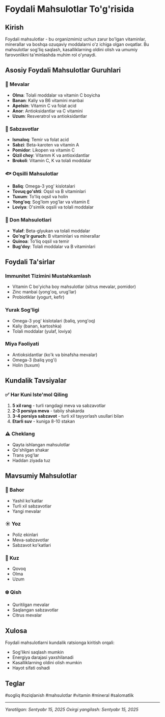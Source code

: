 # Foydali Mahsulotlar To'g'risida

## Kirish
Foydali mahsulotlar - bu organizmimiz uchun zarur bo'lgan vitaminlar, minerallar va boshqa ozuqaviy moddalarni o'z ichiga olgan ovqatlar. Bu mahsulotlar sog'liq saqlash, kasalliklarning oldini olish va umumiy farovonlikni ta'minlashda muhim rol o'ynaydi.

## Asosiy Foydali Mahsulotlar Guruhlari

### 🍎 Mevalar
- **Olma**: Tolali moddalar va vitamin C boyicha
- **Banan**: Kaliy va B6 vitamini manbai
- **Apelsin**: Vitamin C va folat acid
- **Anor**: Antioksidantlar va C vitamini
- **Uzum**: Resveratrol va antioksidantlar

### 🥬 Sabzavotlar
- **Ismaloq**: Temir va folat acid
- **Sabzi**: Beta-karoten va vitamin A
- **Pomidor**: Likopen va vitamin C
- **Qizil choy**: Vitamm K va antioxidantlar
- **Brokoli**: Vitamin C, K va tolali moddalar

### 🐟 Oqsilli Mahsulotlar
- **Baliq**: Omega-3 yog' kislotalari
- **Tovuq go'shti**: Oqsil va B vitaminlari
- **Tuxum**: To'liq oqsil va holin
- **Yong'oq**: Sog'lom yog'lar va vitamin E
- **Loviya**: O'simlik oqsili va tolali moddalar

### 🌾 Don Mahsulotlari
- **Yulaf**: Beta-glyukan va tolali moddalar
- **Qo'ng'ir guruch**: B vitaminlari va minerallar
- **Quinoa**: To'liq oqsil va temir
- **Bug'doy**: Tolali moddalar va B vitaminlari

## Foydali Ta'sirlar

### Immunitet Tizimini Mustahkamlash
- Vitamin C bo'yicha boy mahsulotlar (sitrus mevalar, pomidor)
- Zinc manbai (yong'oq, urug'lar)
- Probiotiklar (yogurt, kefir)

### Yurak Sog'ligi
- Omega-3 yog' kislotalari (baliq, yong'oq)
- Kaliy (banan, kartoshka)
- Tolali moddalar (yulaf, loviya)

### Miya Faoliyati
- Antioksidantlar (ko'k va binafsha mevalar)
- Omega-3 (baliq yog'i)
- Holin (tuxum)

## Kundalik Tavsiyalar

### ✅ Har Kuni Iste'mol Qiling
1. **5 xil rang** - turli rangdagi meva va sabzavotlar
2. **2-3 porsiya meva** - tabiiy shakarda
3. **3-4 porsiya sabzavot** - turli xil tayyorlash usullari bilan
4. **Etarli suv** - kuniga 8-10 stakan

### ⚠️ Cheklang
- Qayta ishlangan mahsulotlar
- Qo'shilgan shakar
- Trans yog'lar
- Haddan ziyada tuz

## Mavsumiy Mahsulotlar

### 🌸 Bahor
- Yashil ko'katlar
- Turli xil sabzavotlar
- Yangi mevalar

### ☀️ Yoz
- Poliz ekinlari
- Meva-sabzavotlar
- Sabzavot ko'katlari

### 🍂 Kuz
- Qovoq
- Olma
- Uzum

### ❄️ Qish
- Quritilgan mevalar
- Saqlangan sabzavotlar
- Citrus mevalar

## Xulosa

Foydali mahsulotlarni kundalik ratsionga kiritish orqali:
- Sog'likni saqlash mumkin
- Energiya darajasi yaxshilanadi
- Kasalliklarning oldini olish mumkin
- Hayot sifati oshadi

## Teglar
#sogliq #oziqlanish #mahsulotlar #vitamin #mineral #salomatlik

---
*Yaratilgan: Sentyabr 15, 2025*
*Oxirgi yangilash: Sentyabr 15, 2025*